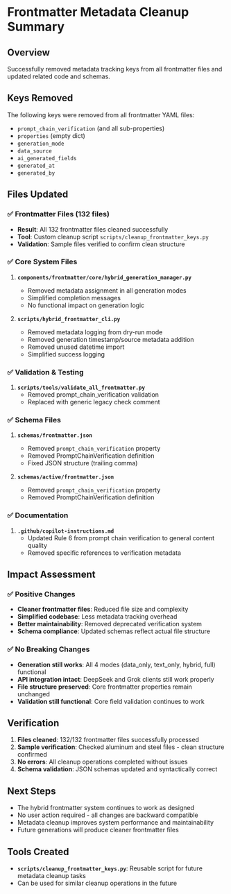 # Frontmatter Metadata Cleanup Summary

## Overview
Successfully removed metadata tracking keys from all frontmatter files and updated related code and schemas.

## Keys Removed
The following keys were removed from all frontmatter YAML files:
- `prompt_chain_verification` (and all sub-properties)
- `properties` (empty dict)
- `generation_mode` 
- `data_source`
- `ai_generated_fields`
- `generated_at`
- `generated_by`

## Files Updated

### ✅ Frontmatter Files (132 files)
- **Result**: All 132 frontmatter files cleaned successfully
- **Tool**: Custom cleanup script `scripts/cleanup_frontmatter_keys.py`
- **Validation**: Sample files verified to confirm clean structure

### ✅ Core System Files
1. **`components/frontmatter/core/hybrid_generation_manager.py`**
   - Removed metadata assignment in all generation modes
   - Simplified completion messages
   - No functional impact on generation logic

2. **`scripts/hybrid_frontmatter_cli.py`** 
   - Removed metadata logging from dry-run mode
   - Removed generation timestamp/source metadata addition
   - Removed unused datetime import
   - Simplified success logging

### ✅ Validation & Testing
1. **`scripts/tools/validate_all_frontmatter.py`**
   - Removed prompt_chain_verification validation
   - Replaced with generic legacy check comment

### ✅ Schema Files
1. **`schemas/frontmatter.json`**
   - Removed `prompt_chain_verification` property
   - Removed PromptChainVerification definition
   - Fixed JSON structure (trailing comma)

2. **`schemas/active/frontmatter.json`**
   - Removed `prompt_chain_verification` property
   - Removed PromptChainVerification definition

### ✅ Documentation
1. **`.github/copilot-instructions.md`**
   - Updated Rule 6 from prompt chain verification to general content quality
   - Removed specific references to verification metadata

## Impact Assessment

### ✅ Positive Changes
- **Cleaner frontmatter files**: Reduced file size and complexity
- **Simplified codebase**: Less metadata tracking overhead
- **Better maintainability**: Removed deprecated verification system
- **Schema compliance**: Updated schemas reflect actual file structure

### ✅ No Breaking Changes
- **Generation still works**: All 4 modes (data_only, text_only, hybrid, full) functional
- **API integration intact**: DeepSeek and Grok clients still work properly
- **File structure preserved**: Core frontmatter properties remain unchanged
- **Validation still functional**: Core field validation continues to work

## Verification
1. **Files cleaned**: 132/132 frontmatter files successfully processed
2. **Sample verification**: Checked aluminum and steel files - clean structure confirmed
3. **No errors**: All cleanup operations completed without issues
4. **Schema validation**: JSON schemas updated and syntactically correct

## Next Steps
- The hybrid frontmatter system continues to work as designed
- No user action required - all changes are backward compatible
- Metadata cleanup improves system performance and maintainability
- Future generations will produce cleaner frontmatter files

## Tools Created
- **`scripts/cleanup_frontmatter_keys.py`**: Reusable script for future metadata cleanup tasks
- Can be used for similar cleanup operations in the future